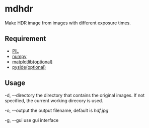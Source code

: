 # mdhdr

Make HDR image from images with different exposure times.

## Requirement
+ [PIL](https://github.com/python-imaging/Pillow)
+ [numpy](www.numpy.org)
+ [matplotlib(optional)](matplotlib.org)
+ [pyside(optional)](qt-project.org/wiki/PySide)

## Usage
-d, --directory    the directory that contains the original images. If not specified, the current working direcory is used.

-o, --output       the output filename, default is *hdf.jpg*

-g, --gui          use gui interface
